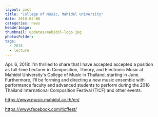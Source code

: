 ```yaml
---
layout: post
title: "College of Music, Mahidol University"
date: 2018-04-06
categories: news
headerImage:
thumbnail: updates/mahidol-logo.jpg
photosFolder:
tags:
  - 2018
  - lecture
---
```

Apr. 6, 2018: I'm thrilled to share that I have accepted accepted a position as full-time Lecturer in Composition, Theory, and Electronic Music at Mahidol University's College of Music in Thailand, starting in June. Furthermore, I'll be forming and directing a new music ensemble with performance faculty and advanced students to perform during the 2018 Thailand International Composition Festival (TICF) and other events.

https://www.music.mahidol.ac.th/en/

https://www.facebook.com/ticffest/
